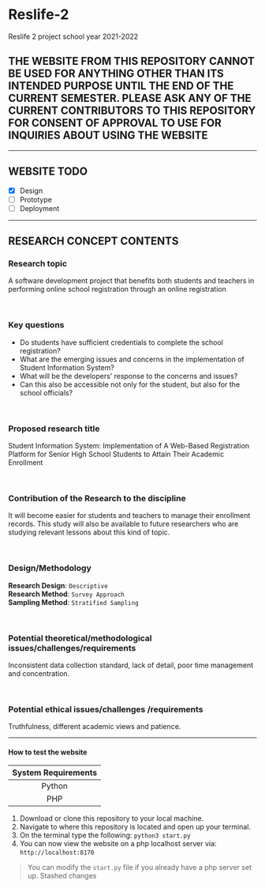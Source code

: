 # Reslife-2

Reslife 2 project school year 2021-2022

## THE WEBSITE FROM THIS REPOSITORY CANNOT BE USED FOR ANYTHING OTHER THAN ITS INTENDED PURPOSE UNTIL THE END OF THE CURRENT SEMESTER. PLEASE ASK ANY OF THE CURRENT CONTRIBUTORS TO THIS REPOSITORY FOR CONSENT OF APPROVAL TO USE FOR INQUIRIES ABOUT USING THE WEBSITE

- - -

## WEBSITE TODO

- [x] Design
- [ ] Prototype
- [ ] Deployment

- - -

## RESEARCH CONCEPT CONTENTS

### Research topic

A software development project that benefits both students and teachers in performing online school registration through an online registration

<br>

### Key questions

- Do students have sufficient credentials to complete the school registration?
- What are the emerging issues and concerns in the implementation of Student Information System?
- What will be the developers’ response to the concerns and issues?
- Can this also be accessible not only for the student, but also for the school officials?

<br>

### Proposed research title

Student Information System: Implementation of A Web-Based Registration Platform for Senior High School Students to Attain Their Academic Enrollment

<br>

### Contribution of the Research to the discipline

It will become easier for students and teachers to manage their enrollment records. This study will also be available to future researchers who are studying relevant lessons about this kind of topic.

<br>

### Design/Methodology

**Research Design**: `Descriptive`\
**Research Method**: `Survey Approach`\
**Sampling Method**: `Stratified Sampling`

<br>

### Potential theoretical/methodological issues/challenges/requirements

Inconsistent data collection standard, lack of detail, poor time management and concentration.

<br>

### Potential ethical issues/challenges /requirements

Truthfulness, different academic views and patience.

- - -

#### How to test the website

| System Requirements |
| :-----------------: |
|       Python        |
|         PHP         |

1. Download or clone this repository to your local machine.
2. Navigate to where this repository is located and open up your terminal.
3. On the terminal type the following: `python3 start.py`
4. You can now view the website on a php localhost server via: `http://localhost:8170`

> You can modify the `start.py` file if you already have a php server set up.
Stashed changes
